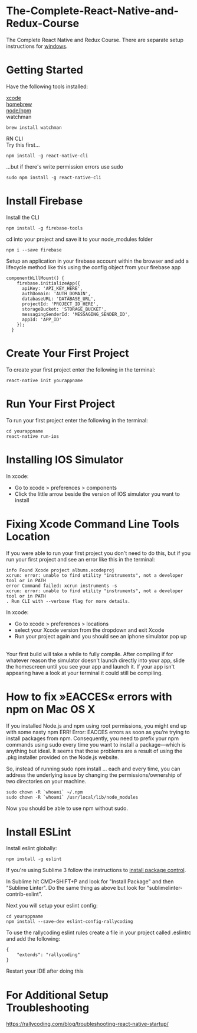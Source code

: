 # The-Complete-React-Native-and-Redux-Course

The Complete React Native and Redux Course.
There are separate setup instructions for [windows](https://www.udemy.com/the-complete-react-native-and-redux-course).

# Getting Started

Have the following tools installed:

[xcode](https://developer.apple.com/xcode/)<br/>
[homebrew](https://brew.sh/)<br/>
[node/npm](https://nodejs.org/en/download/)<br/>
watchman<br/>
```
brew install watchman
```
RN CLI<br/>
Try this first...
```
npm install -g react-native-cli
```
...but if there's write permission errors use sudo
```
sudo npm install -g react-native-cli
```
# Install Firebase
Install the CLI
```
npm install -g firebase-tools
```
cd into your project and save it to your node_modules folder
```
npm i --save firebase
```
Setup an application in your firebase account within the browser and add a lifecycle method like this using the config object from your firebase app
```
componentWillMount() {
    firebase.initializeApp({
      apiKey: 'API_KEY_HERE',
      authDomain: 'AUTH_DOMAIN',
      databaseURL: 'DATABASE_URL',
      projectId: 'PROJECT_ID_HERE',
      storageBucket: 'STORAGE_BUCKET',
      messagingSenderId: 'MESSAGING_SENDER_ID',
      appId: 'APP_ID'
    });
  }
```

# Create Your First Project
To create your first project enter the following in the terminal:
```
react-native init yourappname
```
# Run Your First Project
To run your first project enter the following in the terminal:
```
cd yourappname
react-native run-ios
```
# Installing IOS Simulator
In xcode:
* Go to xcode > preferences > components
* Click the little arrow beside the version of IOS simulator you want to install

# Fixing Xcode Command Line Tools Location
If you were able to run your first project you don't need to do this,
but if you run your first project and see an error like this in the terminal:
```
info Found Xcode project albums.xcodeproj
xcrun: error: unable to find utility "instruments", not a developer tool or in PATH
error Command failed: xcrun instruments -s
xcrun: error: unable to find utility "instruments", not a developer tool or in PATH
. Run CLI with --verbose flag for more details.
```
In xcode:
* Go to xcode > preferences > locations 
* select your Xcode version from the dropdown and exit Xcode
* Run your project again and you should see an iphone simulator pop up
<br/><br/>

Your first build will take a while to fully compile. After compiling if for whatever reason the simulator doesn't launch directly into your app, slide the homescreen until you see your app and launch it. If your app isn't appearing have a look at your terminal it could still be compiling.

# How to fix »EACCES« errors with npm on Mac OS X
If you installed Node.js and npm using root permissions, you might end up with some nasty npm ERR! Error: EACCES errors as soon as you’re trying to install packages from npm. Consequently, you need to prefix your npm commands using sudo every time you want to install a package—which is anything but ideal. It seems that those problems are a result of using the .pkg installer provided on the Node.js website.

So, instead of running sudo npm install … each and every time, you can address the underlying issue by changing the permissions/ownership of two directories on your machine.

```
sudo chown -R `whoami` ~/.npm
sudo chown -R `whoami` /usr/local/lib/node_modules
```

Now you should be able to use npm without sudo.

# Install ESLint

Install eslint globally:
```
npm install -g eslint
```
If you're using Sublime 3 follow the instructions to [install package control](https://packagecontrol.io/installation). 

In Sublime hit CMD+SHIFT+P and look for "Install Package" and then "Sublime Linter".
Do the same thing as above but look for "sublimelinter-contrib-eslint".

Next you will setup your eslint config:
```
cd yourappname
npm install --save-dev eslint-config-rallycoding
```
To use the rallycoding eslint rules create a file in your project called .eslintrc and add the following:
```
{
	"extends": "rallycoding"
}
```
Restart your IDE after doing this

# For Additional Setup Troubleshooting
https://rallycoding.com/blog/troubleshooting-react-native-startup/

